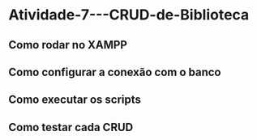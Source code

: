 # Atividade-7---CRUD-de-Biblioteca

## Como rodar no XAMPP ##


## Como configurar a conexão com o banco ##


## Como executar os scripts ##


## Como testar cada CRUD ##